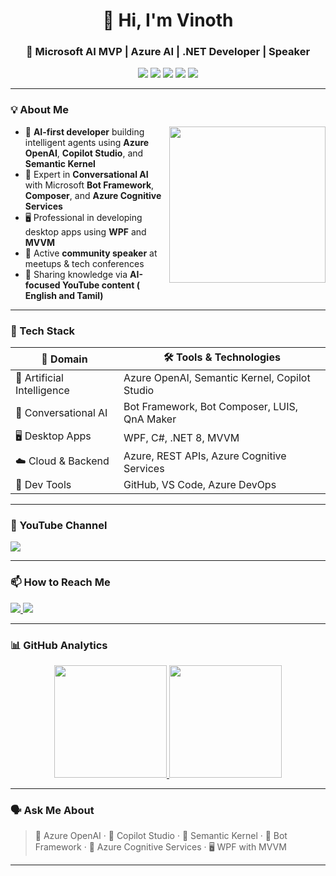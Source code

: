 
<h1 align="center">👋 Hi, I'm Vinoth</h1>
<h3 align="center">🧠 Microsoft AI MVP | Azure AI | .NET Developer | Speaker</h3>

<p align="center">
  <img src="https://img.shields.io/badge/Microsoft-AI%20MVP-blueviolet?style=for-the-badge&logo=microsoft&logoColor=white" />
  <img src="https://img.shields.io/badge/Azure-OpenAI-0089D6?style=for-the-badge&logo=azure-devops&logoColor=white" />
  <img src="https://img.shields.io/badge/Semantic-Kernel-34A853?style=for-the-badge&logo=openai&logoColor=white" />
  <img src="https://img.shields.io/badge/Copilot-Studio-9146FF?style=for-the-badge&logo=github&logoColor=white" />
  <img src="https://img.shields.io/badge/.NET-Developer-purple?style=for-the-badge&logo=dotnet&logoColor=white" />
</p>

---

### 💡 About Me

<img align="right" src="https://media.giphy.com/media/26tn33aiTi1jkl6H6/giphy.gif" width="250"/>

- 🧠 **AI-first developer** building intelligent agents using **Azure OpenAI**, **Copilot Studio**, and **Semantic Kernel**
- 🤖 Expert in **Conversational AI** with Microsoft **Bot Framework**, **Composer**, and **Azure Cognitive Services**
- 🖥️ Professional in developing desktop apps using **WPF** and **MVVM**
- 🎤 Active **community speaker** at meetups & tech conferences
- 🎥 Sharing knowledge via **AI-focused YouTube content ( English and Tamil)**

---

### 🚀 Tech Stack

| 🔬 Domain            | 🛠️ Tools & Technologies |
|---------------------|-------------------------|
| 🧠 Artificial Intelligence | Azure OpenAI, Semantic Kernel, Copilot Studio |
| 🤖 Conversational AI | Bot Framework, Bot Composer, LUIS, QnA Maker |
| 🖥️ Desktop Apps      | WPF, C#, .NET 8, MVVM |
| ☁️ Cloud & Backend   | Azure, REST APIs, Azure Cognitive Services |
| 🧰 Dev Tools         | GitHub, VS Code, Azure DevOps |

---

### 🎥 YouTube Channel

<p align="left">
  <a href="https://www.youtube.com/@vinothrajendran">
    <img src="https://img.shields.io/youtube/channel/subscribers/UCQf_yRJpsfyEiWWpt1MZ6vA?style=for-the-badge&label=YouTube%20Subscribers&logo=youtube&logoColor=white&color=red" />
  </a>
</p>

---

### 📫 How to Reach Me

<p align="left">
  <a href="https://twitter.com/vinothrajendran">
    <img src="https://img.shields.io/badge/follow-@VinothRajendran-1DA1F2?style=for-the-badge&logo=twitter&logoColor=white" />
  </a>
  <a href="https://www.linkedin.com/in/rmvinoth">
    <img src="https://img.shields.io/badge/connect-Vinoth%20Rajendran-0A66C2?style=for-the-badge&logo=linkedin&logoColor=white" />
  </a>
</p>

---

### 📊 GitHub Analytics

<p align="center">
  <a href="https://github.com/rvinothrajendran">
    <img height="180em" src="https://github-readme-stats.vercel.app/api?username=rvinothrajendran&show_icons=true&theme=tokyonight&hide_border=true" />
    <img height="180em" src="https://github-readme-stats-eight-theta.vercel.app/api/top-langs/?username=rvinothrajendran&layout=compact&langs_count=8&theme=algolia&hide_border=true" />
  </a>
</p>

---

### 🗣️ Ask Me About

> 🧠 Azure OpenAI  · 🎯 Copilot Studio  · 🧩 Semantic Kernel · 🤖 Bot Framework · 💬 Azure Cognitive Services · 🖥️ WPF with MVVM 

---

